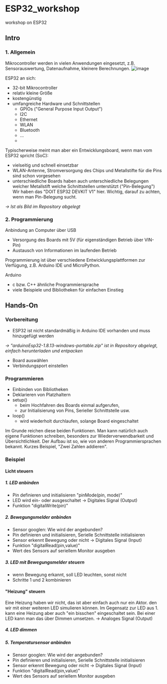 # ESP32_workshop
workshop on ESP32

## Intro

### 1. Allgemein
Mikrocontroller werden in vielen Anwendungen eingesetzt, z.B. Sensorauswertung, Datenaufnahme, kleinere Berechnungen.
![image](https://user-images.githubusercontent.com/93577664/141120361-d2c95500-f700-4633-bcfd-1d05c07414c2.png)

ESP32 an sich:
- 32-bit Mikrocontroller
- relativ kleine Größe
- kostengünstig
- umfangreiche Hardware und Schnittstellen 
  - GPIOs ("General Purpose Input Output")
  - I2C
  - Ethernet
  - WLAN
  - Bluetooth
  - ...
  - 
Typischerweise meint man aber ein Entwicklungsboard, wenn man vom ESP32 spricht (SoC):
- vielseitig und schnell einsetzbar
- WLAN-Antenne, Stromversorgung des Chips und Metallstifte für die Pins sind schon vorgesehen
- unterschiedliche Boards haben auch unterschiedliche Belegungen welcher Metallstift welche Schnittstellen unterstützt ("Pin-Belegung")
Wir haben das "DOIT ESP32 DEVKIT V1" hier. Wichtig, darauf zu achten, wenn man Pin-Belegung sucht. 

_-> Ist als Bild im Repository abgelegt_

### 2. Programmierung
Anbindung an Computer über USB
- Versorgung des Boards mit 5V (für eigenständigen Betrieb über VIN-Pin)
- Austausch von Informationen im laufenden Betrieb 

Programmierung ist über verschiedene Entwicklungsplattformen zur Verfügung, z.B. Arduino IDE und MicroPython.

Arduino
- c bzw. C++ ähnliche Programmiersprache
- viele Beispiele und Bibliotheken für einfachen Einstieg

## Hands-On
### Vorbereitung
- ESP32 ist nicht standardmäßig in Arduino IDE vorhanden und muss hinzugefügt werden

_-> "arduinoEsp32-1.8.13-windows-portable.zip" ist in Repository abgelegt, einfach herunterladen und entpacken_
- Board auswählen
- Verbindungsport einstellen

### Programmieren
- Einbinden von Bibliotheken
- Deklarieren von Platzhaltern
- setup() 
  - beim Hochfahren des Boards einmal aufgerufen, 
  - zur Initialisierung von Pins, Serieller Schnittstelle usw.
- loop()
  - wird wiederholt durchlaufen, solange Board eingeschaltet

Im Grunde reichen diese beiden Funktionen. Man kann natürlich auch eigene Funktionen schreiben, besonders zur Wiederverwendbarkeit und Übersichtlichkeit.
Der Aufbau ist so, wie von anderen Programmiersprachen bekannt. Kurzes Beispiel, "Zwei Zahlen addieren".

### Beispiel
#### Licht steuern 
##### 1. LED anbinden
- Pin definieren und initialisieren "pinMode(pin, mode)"
- LED wird ein- oder ausgeschaltet -> Digitales Signal (Output)
- Funktion "digitalWrite(pin)"

##### 2. Bewegungsmelder anbinden
- Sensor googlen: Wie wird der angebunden?
- Pin definieren und initialisieren, Serielle Schnittstelle initialisieren
- Sensor erkennt Bewegung oder nicht -> Digitales Signal (Input)
- Funktion "digitalRead(pin,value)"
- Wert des Sensors auf seriellem Monitor ausgeben

##### 3. LED mit Bewegungsmelder steuern
- wenn Bewegung erkannt, soll LED leuchten, sonst nicht
- Schritte 1 und 2 kombinieren

#### "Heizung" steuern
Eine Heizung haben wir nicht, das ist aber einfach auch nur ein Aktor. den wir mit einer weiteren LED simulieren können.
Im Gegensatz zur LED aus 1. kann eine Heizung aber auch "ein bisschen" eingeschaltet sein. 
Bei einer LED kann man das über Dimmen umsetzen. -> Analoges Signal (Output)

##### 4. LED dimmen

##### 5. Temperatursensor anbinden
- Sensor googlen: Wie wird der angebunden?
- Pin definieren und initialisieren, Serielle Schnittstelle initialisieren
- Sensor erkennt Bewegung oder nicht -> Digitales Signal (Input)
- Funktion "digitalRead(pin,value)"
- Wert des Sensors auf seriellem Monitor ausgeben
